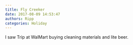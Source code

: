 ```yaml
---
title: Fly Creeker
date: 2017-08-09 14:53:47
authors: Ripp
categories: Holiday
---
```


 I saw Trip at WalMart buying cleaning materials and lite beer.